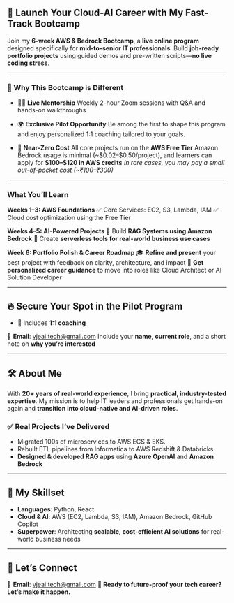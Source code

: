 ## 🌟 Launch Your Cloud-AI Career with My Fast-Track Bootcamp

Join my **6-week AWS & Bedrock Bootcamp**, a **live online program** designed specifically for **mid-to-senior IT professionals**. Build **job-ready portfolio projects** using guided demos and pre-written scripts—**no live coding stress**.

---

### 🎯 Why This Bootcamp is Different

* 🧑‍🏫 **Live Mentorship**
  Weekly 2-hour Zoom sessions with Q\&A and hands-on walkthroughs

* 🌍 **Exclusive Pilot Opportunity**
  Be among the first to shape this program and enjoy personalized 1:1 coaching tailored to your goals.

* 💸 **Near-Zero Cost**
  All core projects run on the **AWS Free Tier**
  Amazon Bedrock usage is minimal (\~\$0.02–\$0.50/project), and learners can apply for **\$100–\$120 in AWS credits**
  *In rare cases, you may pay a small out-of-pocket cost (\~₹100–₹300)*

---

### What You’ll Learn

**Weeks 1–3: AWS Foundations**
✅ Core Services: EC2, S3, Lambda, IAM
✅ Cloud cost optimization using the Free Tier

**Weeks 4–5: AI-Powered Projects**
🤖 Build **RAG Systems using Amazon Bedrock**
🔧 Create **serverless tools for real-world business use cases**

**Week 6: Portfolio Polish & Career Roadmap**
🎓 **Refine and present** your best project with feedback on clarity, architecture, and impact
🧭 **Get personalized career guidance** to move into roles like Cloud Architect or AI Solution Developer

---

## 🔥 Secure Your Spot in the Pilot Program

* 🎁 Includes **1:1 coaching** 


📧 **Email**: [vjeai.tech@gmail.com](mailto:vjeai.tech@gmail.com)
Include your **name**, **current role**, and a short note on **why you’re interested**

---

## 🛠️ About Me

With **20+ years of real-world experience**, I bring **practical, industry-tested expertise**. My mission is to help IT leaders and professionals get hands-on again and **transition into cloud-native and AI-driven roles**.

### ✅ Real Projects I’ve Delivered

* Migrated 100s of microservices to AWS ECS & EKS. 
* Rebuilt ETL pipelines from Informatica to AWS Redshift & Databricks
* **Designed & developed RAG apps** using **Azure OpenAI** and **Amazon Bedrock**

---

## 🧠 My Skillset

* **Languages**: Python, React
* **Cloud & AI**: AWS (EC2, Lambda, S3, IAM), Amazon Bedrock, GitHub Copilot
* **Superpower**: Architecting **scalable, cost-efficient AI solutions** for real-world business needs

---

## 🤝 Let’s Connect

📧 **Email**: [vjeai.tech@gmail.com](mailto:vjeai.tech@gmail.com)
🚀 **Ready to future-proof your tech career? Let’s make it happen.**


